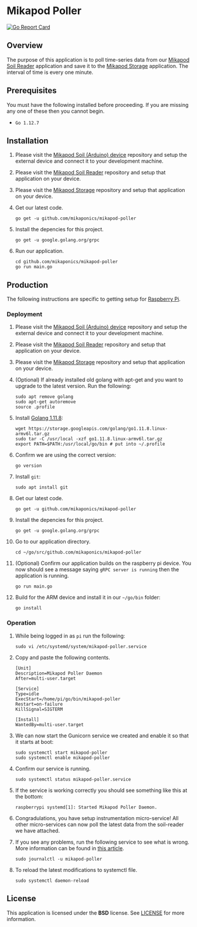 # Mikapod Poller
[![Go Report Card](https://goreportcard.com/badge/github.com/mikaponics/mikapod-poller)](https://goreportcard.com/report/github.com/mikaponics/mikapod-poller)

## Overview

The purpose of this application is to poll time-series data from our [Mikapod Soil Reader](https://github.com/mikaponics/mikapod-soil-reader) application and save it to the [Mikapod Storage](https://github.com/mikaponics/mikapod-storage) application. The interval of time is every one minute.

## Prerequisites

You must have the following installed before proceeding. If you are missing any one of these then you cannot begin.

* ``Go 1.12.7``

## Installation

1. Please visit the [Mikapod Soil (Arduino) device](https://github.com/mikaponics/mikapod-soil-arduino) repository and setup the external device and connect it to your development machine.

2. Please visit the [Mikapod Soil Reader](https://github.com/mikaponics/mikapod-soil-reader) repository and setup that application on your device.

3. Please visit the [Mikapod Storage](https://github.com/mikaponics/mikapod-storage) repository and setup that application on your device.

4. Get our latest code.

    ```
    go get -u github.com/mikaponics/mikapod-poller
    ```

5. Install the depencies for this project.

    ```
    go get -u google.golang.org/grpc
    ```

6. Run our application.

    ```
    cd github.com/mikaponics/mikapod-poller
    go run main.go
    ```


## Production

The following instructions are specific to getting setup for [Raspberry Pi](https://www.raspberrypi.org/).


### Deployment

1. Please visit the [Mikapod Soil (Arduino) device](https://github.com/mikaponics/mikapod-soil-arduino) repository and setup the external device and connect it to your development machine.

2. Please visit the [Mikapod Soil Reader](https://github.com/mikaponics/mikapod-soil-reader) repository and setup that application on your device.

3. Please visit the [Mikapod Storage](https://github.com/mikaponics/mikapod-storage) repository and setup that application on your device.

4. (Optional) If already installed old golang with apt-get and you want to upgrade to the latest version. Run the following:

    ```
    sudo apt remove golang
    sudo apt-get autoremove
    source .profile
    ```

5. Install [Golang 1.11.8]():

    ```
    wget https://storage.googleapis.com/golang/go1.11.8.linux-armv6l.tar.gz
    sudo tar -C /usr/local -xzf go1.11.8.linux-armv6l.tar.gz
    export PATH=$PATH:/usr/local/go/bin # put into ~/.profile
    ```

6. Confirm we are using the correct version:

    ```
    go version
    ```

7. Install ``git``:

    ```
    sudo apt install git
    ```

8. Get our latest code.

    ```
    go get -u github.com/mikaponics/mikapod-poller
    ```

9. Install the depencies for this project.

    ```
    go get -u google.golang.org/grpc
    ```

10. Go to our application directory.

    ```
    cd ~/go/src/github.com/mikaponics/mikapod-poller
    ```

11. (Optional) Confirm our application builds on the raspberry pi device. You now should see a message saying ``gRPC server is running`` then the application is running.

    ```
    go run main.go
    ```

12. Build for the ARM device and install it in our ``~/go/bin`` folder:

    ```
    go install
    ```


### Operation

1. While being logged in as ``pi`` run the following:

    ```
    sudo vi /etc/systemd/system/mikapod-poller.service
    ```

2. Copy and paste the following contents.

    ```
    [Unit]
    Description=Mikapod Poller Daemon
    After=multi-user.target

    [Service]
    Type=idle
    ExecStart=/home/pi/go/bin/mikapod-poller
    Restart=on-failure
    KillSignal=SIGTERM

    [Install]
    WantedBy=multi-user.target
    ```

3. We can now start the Gunicorn service we created and enable it so that it starts at boot:

    ```
    sudo systemctl start mikapod-poller
    sudo systemctl enable mikapod-poller
    ```

4. Confirm our service is running.

    ```
    sudo systemctl status mikapod-poller.service
    ```

5. If the service is working correctly you should see something like this at the bottom:

    ```
    raspberrypi systemd[1]: Started Mikapod Poller Daemon.
    ```

6. Congradulations, you have setup instrumentation micro-service! All other micro-services can now poll the latest data from the soil-reader we have attached.

7. If you see any problems, run the following service to see what is wrong. More information can be found in [this article](https://unix.stackexchange.com/a/225407).

    ```
    sudo journalctl -u mikapod-poller
    ```

8. To reload the latest modifications to systemctl file.

    ```
    sudo systemctl daemon-reload
    ```


## License

This application is licensed under the **BSD** license. See [LICENSE](LICENSE) for more information.
